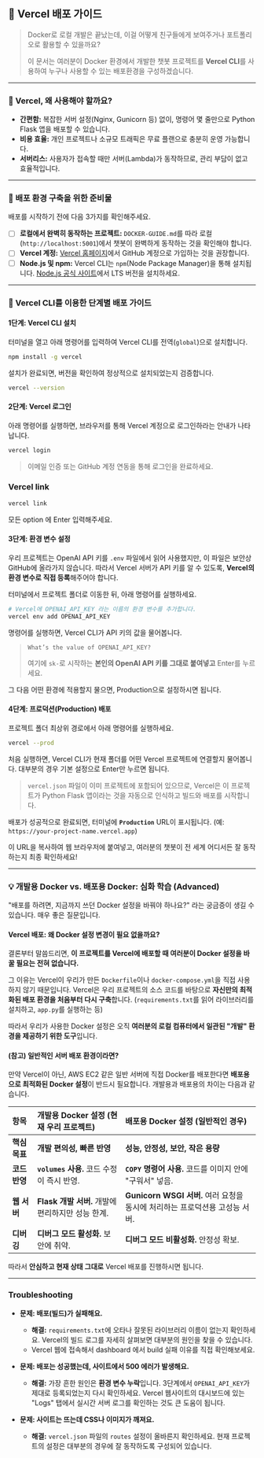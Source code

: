 ## 🚀 Vercel 배포 가이드

> Docker로 로컬 개발은 끝났는데, 이걸 어떻게 친구들에게 보여주거나 포트폴리오로 활용할 수 있을까요?
>
> 이 문서는 여러분이 Docker 환경에서 개발한 챗봇 프로젝트를 **Vercel CLI**를 사용하여 누구나 사용할 수 있는 배포환경을 구성하겠습니다.

---

### 🤔 Vercel, 왜 사용해야 할까요?

- **간편함:** 복잡한 서버 설정(Nginx, Gunicorn 등) 없이, 명령어 몇 줄만으로 Python Flask 앱을 배포할 수 있습니다.
- **비용 효율:** 개인 프로젝트나 소규모 트래픽은 무료 플랜으로 충분히 운영 가능합니다.
- **서버리스:** 사용자가 접속할 때만 서버(Lambda)가 동작하므로, 관리 부담이 없고 효율적입니다.

---

### 🔧 배포 환경 구축을 위한 준비물

배포를 시작하기 전에 다음 3가지를 확인해주세요.

- [ ] **로컬에서 완벽히 동작하는 프로젝트:** `DOCKER-GUIDE.md`를 따라 로컬(`http://localhost:5001`)에서 챗봇이 완벽하게 동작하는 것을 확인해야 합니다.
- [ ] **Vercel 계정:** [Vercel 홈페이지](https://vercel.com/)에서 GitHub 계정으로 가입하는 것을 권장합니다.
- [ ] **Node.js 및 npm:** Vercel CLI는 `npm`(Node Package Manager)을 통해 설치됩니다. [Node.js 공식 사이트](https://nodejs.org/)에서 LTS 버전을 설치하세요.

---

### 🚀 Vercel CLI를 이용한 단계별 배포 가이드

#### 1단계: Vercel CLI 설치

터미널을 열고 아래 명령어를 입력하여 Vercel CLI를 전역(`global`)으로 설치합니다.

```bash
npm install -g vercel
```

설치가 완료되면, 버전을 확인하여 정상적으로 설치되었는지 검증합니다.

```bash
vercel --version
```

#### 2단계: Vercel 로그인

아래 명령어를 실행하면, 브라우저를 통해 Vercel 계정으로 로그인하라는 안내가 나타납니다.

```bash
vercel login
```

> 이메일 인증 또는 GitHub 계정 연동을 통해 로그인을 완료하세요.

### Vercel link

```bash
vercel link
```

모든 option 에 Enter 입력해주세요.

#### 3단계: 환경 변수 설정

우리 프로젝트는 OpenAI API 키를 `.env` 파일에서 읽어 사용했지만, 이 파일은 보안상 GitHub에 올라가지 않습니다. 따라서 Vercel 서버가 API 키를 알 수 있도록, **Vercel의 환경 변수로 직접 등록**해주어야 합니다.

터미널에서 프로젝트 폴더로 이동한 뒤, 아래 명령어를 실행하세요.

```bash
# Vercel에 OPENAI_API_KEY 라는 이름의 환경 변수를 추가합니다.
vercel env add OPENAI_API_KEY
```

명령어를 실행하면, Vercel CLI가 API 키의 값을 물어봅니다.

> `What’s the value of OPENAI_API_KEY?`
>
> 여기에 `sk-`로 시작하는 **본인의 OpenAI API 키를 그대로 붙여넣고** Enter를 누르세요.

그 다음 어떤 환경에 적용할지 물으면, Production으로 설정하시면 됩니다.

#### 4단계: 프로덕션(Production) 배포

프로젝트 폴더 최상위 경로에서 아래 명령어를 실행하세요.

```bash
vercel --prod
```

처음 실행하면, Vercel CLI가 현재 폴더를 어떤 Vercel 프로젝트에 연결할지 물어봅니다. 대부분의 경우 기본 설정으로 Enter만 누르면 됩니다.

> `vercel.json` 파일이 이미 프로젝트에 포함되어 있으므로, Vercel은 이 프로젝트가 Python Flask 앱이라는 것을 자동으로 인식하고 빌드와 배포를 시작합니다.

배포가 성공적으로 완료되면, 터미널에 **`Production`** URL이 표시됩니다. (예: `https://your-project-name.vercel.app`)

이 URL을 복사하여 웹 브라우저에 붙여넣고, 여러분의 챗봇이 전 세계 어디서든 잘 동작하는지 최종 확인하세요!

---

### 💡 개발용 Docker vs. 배포용 Docker: 심화 학습 (Advanced)

"배포를 하려면, 지금까지 쓰던 Docker 설정을 바꿔야 하나요?" 라는 궁금증이 생길 수 있습니다. 매우 좋은 질문입니다.

#### **Vercel 배포: 왜 Docker 설정 변경이 필요 없을까요?**

결론부터 말씀드리면, **이 프로젝트를 Vercel에 배포할 때 여러분이 Docker 설정을 바꿀 필요는 전혀 없습니다.**

그 이유는 Vercel이 우리가 만든 `Dockerfile`이나 `docker-compose.yml`을 직접 사용하지 않기 때문입니다. Vercel은 우리 프로젝트의 소스 코드를 바탕으로 **자신만의 최적화된 배포 환경을 처음부터 다시 구축**합니다. (`requirements.txt`를 읽어 라이브러리를 설치하고, `app.py`를 실행하는 등)

따라서 우리가 사용한 Docker 설정은 오직 **여러분의 로컬 컴퓨터에서 일관된 "개발" 환경을 제공하기 위한 도구**입니다.

#### **(참고) 일반적인 서버 배포 환경이라면?**

만약 Vercel이 아닌, AWS EC2 같은 일반 서버에 직접 Docker를 배포한다면 **배포용으로 최적화된 Docker 설정**이 반드시 필요합니다. 개발용과 배포용의 차이는 다음과 같습니다.

| 항목          | 개발용 Docker 설정 (현재 우리 프로젝트)           | 배포용 Docker 설정 (일반적인 경우)                                          |
| :------------ | :------------------------------------------------ | :-------------------------------------------------------------------------- |
| **핵심 목표** | **개발 편의성, 빠른 반영**                        | **성능, 안정성, 보안, 작은 용량**                                           |
| **코드 반영** | **`volumes` 사용.** 코드 수정이 즉시 반영.        | **`COPY` 명령어 사용.** 코드를 이미지 안에 "구워서" 넣음.                   |
| **웹 서버**   | **Flask 개발 서버.** 개발에 편리하지만 성능 한계. | **Gunicorn WSGI 서버.** 여러 요청을 동시에 처리하는 프로덕션용 고성능 서버. |
| **디버깅**    | **디버그 모드 활성화.** 보안에 취약.              | **디버그 모드 비활성화.** 안정성 확보.                                      |

따라서 **안심하고 현재 상태 그대로** Vercel 배포를 진행하시면 됩니다.

---

### Troubleshooting

- **문제: 배포(빌드)가 실패해요.**

  - **해결:** `requirements.txt`에 오타나 잘못된 라이브러리 이름이 없는지 확인하세요. Vercel의 빌드 로그를 자세히 살펴보면 대부분의 원인을 찾을 수 있습니다.
  - Vercel 웹에 접속해서 dashboard 에서 build 실패 이유를 직접 확인해보세요.

- **문제: 배포는 성공했는데, 사이트에서 500 에러가 발생해요.**

  - **해결:** 가장 흔한 원인은 **환경 변수 누락**입니다. 3단계에서 `OPENAI_API_KEY`가 제대로 등록되었는지 다시 확인하세요. Vercel 웹사이트의 대시보드에 있는 "Logs" 탭에서 실시간 서버 로그를 확인하는 것도 큰 도움이 됩니다.

- **문제: 사이트는 뜨는데 CSS나 이미지가 깨져요.**
  - **해결:** `vercel.json` 파일의 `routes` 설정이 올바른지 확인하세요. 현재 프로젝트의 설정은 대부분의 경우에 잘 동작하도록 구성되어 있습니다.
